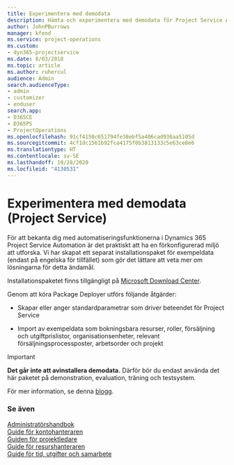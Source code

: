 ```yaml
---
title: Experimentera med demodata
description: Hämta och experimentera med demodata för Project Service Automation.
author: JohnPBurrows
manager: kfend
ms.service: project-operations
ms.custom:
- dyn365-projectservice
ms.date: 8/03/2018
ms.topic: article
ms.author: ruhercul
audience: Admin
search.audienceType:
- admin
- customizer
- enduser
search.app:
- D365CE
- D365PS
- ProjectOperations
ms.openlocfilehash: 91cf4150c651794fe38ebf5a406cad936aa5105d
ms.sourcegitcommit: 4cf1dc1561b92fca4175f0b3813133c5e63ce8e6
ms.translationtype: HT
ms.contentlocale: sv-SE
ms.lasthandoff: 10/28/2020
ms.locfileid: "4130531"
---
```

# <a name="experiment-with-demo-data-project-service"></a>Experimentera med demodata (Project Service)

För att bekanta dig med automatiseringsfunktionerna i Dynamics 365 Project Service Automation är det praktiskt att ha en förkonfigurerad miljö att utforska. Vi har skapat ett separat installationspaket för exempeldata (endast på engelska för tillfället) som gör det lättare att veta mer om lösningarna för detta ändamål. 

Installationspaketet finns tillgängligt på [Microsoft Download Center](https://go.microsoft.com/fwlink/?linkid=859966).  

Genom att köra Package Deployer utförs följande åtgärder: 
  
-   Skapar eller anger standardparametrar som driver beteendet för Project Service  
  
-   Import av exempeldata som bokningsbara resurser, roller, försäljning och utgiftprislistor, organisationsenheter, relevant försäljningsprocessposter, arbetsorder och projekt    
  
> [!IMPORTANT]
> **Det går inte att avinstallera demodata.** Därför bör du endast använda det här paketet på demonstration, evaluation, träning och testsystem.

För mer information, se denna [blogg](https://blogs.msdn.microsoft.com/crm/2017/10/24/microsoft-dynamics-365-for-field-service-and-project-service-automation-sample-data).





  
### <a name="see-also"></a>Se även  
 [Administratörshandbok](../psa/admin-guide.md)   
 [Guide för kontohanteraren](../psa/account-manager-guide.md)   
 [Guiden för projektledare](../psa/project-manager-guide.md)   
 [Guide för resurshanteraren](../psa/resource-manager-guide.md)   
 [Guide för tid, utgifter och samarbete](../psa/time-expense-collaboration-guide.md)
